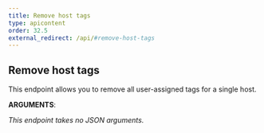 ```yaml
---
title: Remove host tags
type: apicontent
order: 32.5
external_redirect: /api/#remove-host-tags
---
```


## Remove host tags
This endpoint allows you to remove all user-assigned tags for a single host.

**ARGUMENTS**:

*This endpoint takes no JSON arguments.*
